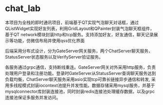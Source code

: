 # chat_lab

本项目为全栈的即时通讯项目，前端基于QT实现气泡聊天对话框，通过QListWidget实现好友列表，利用GridLayout和QPainter封装气泡聊天框组件，基于QT network模块封装http和tcp服务。支持添加好友，好友通信，聊天记录展示等功能，仿微信布局并使用qss优化界面

后端采用分布式设计，分为GateServer网关服务，两个ChatServer聊天服务，StatusServer状态服务以及VerifyServer验证服务。

各服务通过grpc通信，支持断线重连。GateServer网关对外采用http服务，负责处理用户登录和注册功能。登录时GateServer从StatusServer查询聊天服务达到负载均衡，ChatServer聊天服务采用asio实现tcp可靠长链接异步通信和转发, 采用多线程模式封装iocontext池提升并发性能。数据存储采用mysql服务，并基于mysqlconnector库封装连接池，同时封装redis连接池处理缓存数据，以及grpc连接池保证多服务并发访问。
